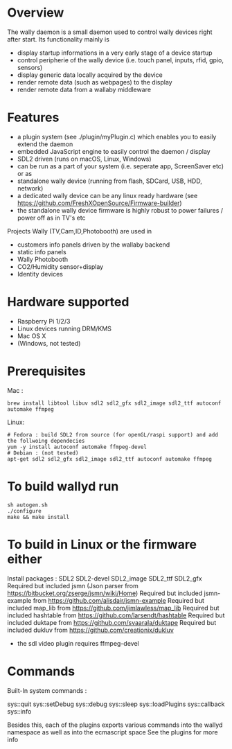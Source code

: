 # Overview

The wally daemon is a small daemon used to control wally devices right after start. Its functionality mainly is

* display startup informations in a very early stage of a device startup
* control peripherie of the wally device (i.e. touch panel, inputs, rfid, gpio, sensors)
* display generic data locally acquired by the device
* render remote data (such as webpages) to the display
* render remote data from a wallaby middleware

# Features

* a plugin system (see ./plugin/myPlugin.c) which enables you to easily extend the daemon
* embedded JavaScript engine to easily control the daemon / display
* SDL2 driven (runs on macOS, Linux, Windows)
* can be run as a part of your system (i.e. seperate app, ScreenSaver etc) or as
* standalone wally device (running from flash, SDCard, USB, HDD, network)
* a dedicated wally device can be any linux ready hardware (see https://github.com/FreshXOpenSource/Firmware-builder)
* the standalone wally device firmware is highly robust to power failures / power off as in TV's etc

Projects Wally (TV,Cam,ID,Photobooth) are used in

* customers info panels driven by the wallaby backend
* static info panels
* Wally Photobooth
* CO2/Humidity sensor+display
* Identity devices 

# Hardware supported

* Raspberry Pi 1/2/3
* Linux devices running DRM/KMS
* Mac OS X
* (Windows, not tested)

# Prerequisites

Mac : 
```
brew install libtool libuv sdl2 sdl2_gfx sdl2_image sdl2_ttf autoconf automake ffmpeg
```
Linux:
```
# Fedora : build SDL2 from source (for openGL/raspi support) and add the follwoing dependecies
yum -y install autoconf automake ffmpeg-devel
# Debian : (not tested)
apt-get sdl2 sdl2_gfx sdl2_image sdl2_ttf autoconf automake ffmpeg
```

# To build wallyd run

```
sh autogen.sh
./configure
make && make install
```

# To build in Linux or the firmware either
   
  Install packages : SDL2 SDL2-devel SDL2_image SDL2_ttf SDL2_gfx
  Required but included jsmn (Json parser from https://bitbucket.org/zserge/jsmn/wiki/Home)
  Required but included jsmn-example from https://github.com/alisdair/jsmn-example
  Required but included map_lib from https://github.com/jimlawless/map_lib
  Required but included hashtable from https://github.com/larsendt/hashtable
  Required but included duktape from https://github.com/svaarala/duktape
  Required but included dukluv from https://github.com/creationix/dukluv
- the sdl video plugin requires ffmpeg-devel

# Commands

Built-In system commands : 

   sys::quit
   sys::setDebug
   sys::debug
   sys::sleep
   sys::loadPlugins
   sys::callback
   sys::info

Besides this, each of the plugins exports various commands into the wallyd namespace as well as into the ecmascript space
See the plugins for more info

